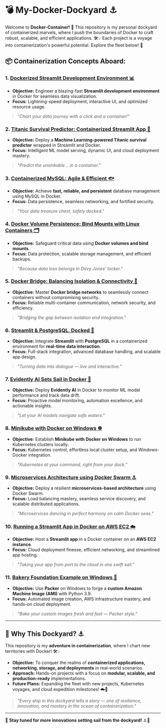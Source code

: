 # 💣 My-Docker-Dockyard ⚓

Welcome to **Docker-Container!** 🌊 This repository is my personal dockyard of containerized marvels, where I push the boundaries of Docker to craft robust, scalable, and efficient applications. 🛠️💡 Each project is a voyage into containerization's powerful potential. Explore the fleet below! 🚀
## 📦 Containerization Concepts Aboard:

### 1. [Dockerized Streamlit Development Environment 📊](Dockerized%20Streamlit%20Development%20Environment)
- **Objective:** Engineer a blazing-fast **Streamlit development environment** in Docker for seamless data visualization.
- **Focus:** Lightning-speed deployment, interactive UI, and optimized resource usage.

> _"Chart your data journey with a click and a container!"_

### 2. [Titanic Survival Predictor: Containerized Streamlit App 🚢](Titanic%20Survival%20Predictor%2C%20Containerized%20Streamlit%20App)
- **Objective:** Deploy a **Machine Learning-powered Titanic survival predictor** wrapped in Streamlit and Docker.
- **Focus:** Intelligent ML model serving, dynamic UI, and cloud deployment mastery.

> _"Predict the unsinkable... in a container."_

### 3. [Containerized MySQL: Agile & Efficient 🐟](Containerized%20MySQL%2C%20Agile%20%26%20Efficient)
- **Objective:** Achieve **fast, reliable, and persistent** database management using MySQL in Docker.
- **Focus:** Data persistence, seamless networking, and fortified security.

> _"Your data treasure chest, safely docked."_

### 4. [Docker Volume Persistence: Bind Mounts with Linux Containers 🗂️](Docker%20Volume%20Persistence%2C%20Bind%20Mounts%20with%20Linux%20Containers)
- **Objective:** Safeguard critical data using **Docker volumes and bind mounts**.
- **Focus:** Data protection, scalable storage management, and efficient backups.

> _"Because data loss belongs in Davy Jones' locker."_

### 5. [Docker Bridge: Balancing Isolation & Connectivity 🔗](Docker%20Bridge%2C%20Balancing%20Isolation%20%26%20Connectivity)
- **Objective:** Master **Docker bridge networks** to seamlessly connect containers without compromising security.
- **Focus:** Reliable multi-container communication, network security, and efficiency.

> _"Bridging the gap between isolation and integration."_

### 6. [Streamlit & PostgreSQL, Docked 🐘](Streamlit%20%26%20PostgreSQL%2C%20docked)
- **Objective:** Integrate **Streamlit** with **PostgreSQL** in a containerized environment for **real-time data interaction**.
- **Focus:** Full-stack integration, advanced database handling, and scalable app design.

> _"Turning data into dialogue — live and interactive."_

### 7. [Evidently AI Sets Sail in Docker 🧠](Evidently%20AI%20Sets%20Sail%20in%20Docker)
- **Objective:** Deploy **Evidently AI** in Docker to monitor ML model performance and track data drift.
- **Focus:** Proactive model monitoring, automation excellence, and actionable insights.

> _"Let your AI models navigate safe waters."_

### 8. [Minikube with Docker on Windows ☸️](Minikube%20with%20Docker%20on%20Windows)
- **Objective:** Establish **Minikube with Docker on Windows** to run Kubernetes clusters locally.
- **Focus:** Kubernetes control, effortless local cluster setup, and Windows-Docker integration.

> _"Kubernetes at your command, right from your dock."_

### 9. [Microservices Architecture using Docker Swarm ⚓](Microservices%20Architecture%20using%20Docker%20Swarm)
- **Objective:** Deploy a resilient **microservices-based architecture** using Docker Swarm.
- **Focus:** Load balancing mastery, seamless service discovery, and scalable distributed applications.

> _"Microservices dancing in perfect harmony on calm Docker seas."_

### 10. [Running a Streamlit App in Docker on AWS EC2 ☁️](Running%20a%20Streamlit%20App%20in%20Docker%20on%20AWS%20EC2)
- **Objective:** Host a **Streamlit app** in a Docker container on an **AWS EC2 instance**.
- **Focus:** Cloud deployment finesse, efficient networking, and streamlined app hosting.

> _"Taking your app from port to the cloud in one swift sail."_

### 11. [Bakery Foundation Example on Windows 🍞](Bakery%20Foundation%20Example%20on%20Windows)
- **Objective:** Use **Packer** on Windows to forge a **custom Amazon Machine Image (AMI)** with Python 3.9.
- **Focus:** Automated image creation, AWS infrastructure mastery, and hands-on cloud deployment.

> _"Bake your custom images fresh and fast — Packer style."_

---

## 🌊 Why This Dockyard? ⚓
This repository is my **adventure in containerization**, where I chart new territories with Docker! 🛠️💡
- **Objective:** To conquer the realms of **containerized applications, networking, storage, and deployments** in real-world scenarios.
- **Approach:** Hands-on projects with a focus on **modular, scalable, and production-ready** implementations.
- **Future Plans:** Expanding the fleet with new projects, Kubernetes voyages, and cloud expedition milestones! ☁️🚀

> _"Every ship in this dockyard tells a story — one of resilience, innovation, and mastery in the ocean of containerization."_

---

🌟 **Stay tuned for more innovations setting sail from the dockyard!** ⚓🚀

